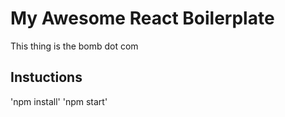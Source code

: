 # My Awesome React Boilerplate
This thing is the bomb dot com

## Instuctions
'npm install'
'npm start'
